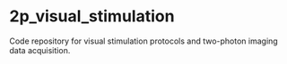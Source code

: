 # 2p_visual_stimulation
Code repository for visual stimulation protocols and two-photon imaging data acquisition.
